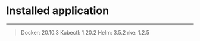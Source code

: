 # Installed application 
***                     
> Docker: 20.10.3
> Kubectl: 1.20.2
> Helm: 3.5.2
> rke: 1.2.5
